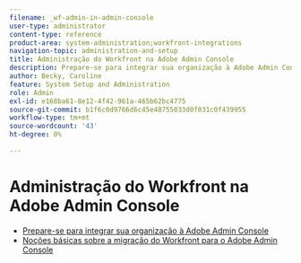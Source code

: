 ```yaml
---
filename: _wf-admin-in-admin-console
user-type: administrator
content-type: reference
product-area: system-administration;workfront-integrations
navigation-topic: administration-and-setup
title: Administração do Workfront na Adobe Admin Console
description: Prepare-se para integrar sua organização à Adobe Admin Console
author: Becky, Caroline
feature: System Setup and Administration
role: Admin
exl-id: e168ba61-8e12-4f42-961a-465b62bc4775
source-git-commit: b1f6c0d9766d6c45e48755033d0f031c0f439955
workflow-type: tm+mt
source-wordcount: '43'
ht-degree: 0%

---
```


# Administração do Workfront na Adobe Admin Console

* [Prepare-se para integrar sua organização à Adobe Admin Console](../../administration-and-setup/adobe-admin-console/prep-for-admin-console.md)
* [Noções básicas sobre a migração do Workfront para o Adobe Admin Console](/help/quicksilver/administration-and-setup/adobe-admin-console/understand-wf-migration-to-admin-console.md)
